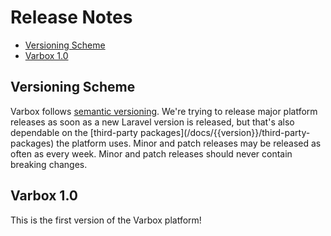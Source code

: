 # Release Notes

- [Versioning Scheme](#versioning-scheme)
- [Varbox 1.0](#varbox-1.0)

<a name="versioning-scheme"></a>
## Versioning Scheme

<p id="first-p">
Varbox follows <a href="https://semver.org" target="_blank" rel="noreferrer">semantic versioning</a>. 
We're trying to release major platform releases as soon as a new Laravel version is released, but that's also dependable on the [third-party packages](/docs/{{version}}/third-party-packages) the platform uses.
Minor and patch releases may be released as often as every week. Minor and patch releases should never contain breaking changes.
</p>

<a name="varbox-1.0"></a>
## Varbox 1.0

This is the first version of the Varbox platform!
